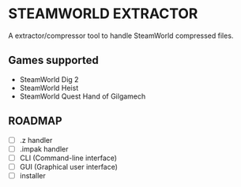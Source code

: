 # STEAMWORLD EXTRACTOR

A extractor/compressor tool to handle SteamWorld compressed files.

## Games supported

- SteamWorld Dig 2
- SteamWorld Heist
- SteamWorld Quest Hand of Gilgamech

## ROADMAP

- [ ] .z handler
- [ ] .impak handler
- [ ] CLI (Command-line interface)
- [ ] GUI (Graphical user interface)
- [ ] installer
